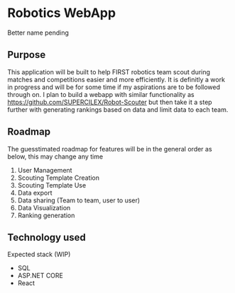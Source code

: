 # Robotics WebApp
Better name pending
## Purpose
This application will be built to help FIRST robotics team scout during matches and competitions easier and more efficiently. It is definitly a work in progress and will be for some time if my aspirations are to be followed through on. I plan to build a webapp with similar functionality as https://github.com/SUPERCILEX/Robot-Scouter but then take it a step further with generating rankings based on data and limit data to each team.
## Roadmap
The guesstimated roadmap for features will be in the general order as below, this may change any time
1. User Management
2. Scouting Template Creation
3. Scouting Template Use
4. Data export
5. Data sharing (Team to team, user to user)
6. Data Visualization
7. Ranking generation
## Technology used
Expected stack (WIP)
- SQL
- ASP.NET CORE
- React
